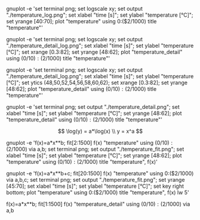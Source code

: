 gnuplot -e 'set terminal png; set logscale xy; set output "./temperature_log.png"; set xlabel "time [s]"; set ylabel "temperature [°C]"; set yrange [40:70]; plot "temperature" using 0:($2/1000) title "temperature"'

gnuplot -e 'set terminal png; set logscale xy; set output "./temperature_detail_log.png"; set xlabel "time [s]"; set ylabel "temperature [°C]"; set xrange [0.3:82]; set yrange [48:62]; plot "temperature_detail" using ($0/10):($2/1000) title "temperature"'


gnuplot -e 'set terminal png; set logscale xy; set output "./temperature_detail_log.png"; set xlabel "time [s]"; set ylabel "temperature [°C]"; set ytics (48,50,52,54,56,58,60,62); set xrange [0.3:82]; set yrange [48:62]; plot "temperature_detail" using ($0/10):($2/1000) title "temperature"'


gnuplot -e 'set terminal png; set output "./temperature_detail.png"; set xlabel "time [s]"; set ylabel "temperature [°C]"; set yrange [48:62]; plot "temperature_detail" using ($0/10):($2/1000) title "temperature"'

$$
\log(y) = a*\log(x) \\
y = x^a
$$

gnuplot -e 'f(x)=a*x**b; fit[2:1500] f(x) "temperature" using ($0/10):($2/1000) via a,b; set terminal png; set output "./temperature_fit.png"; set xlabel "time [s]"; set ylabel "temperature [°C]"; set yrange [48:62]; plot "temperature" using ($0/10):($2/1000) title "temperature", f(x)'

gnuplot -e 'f(x)=a*x**b+c; fit[20:1500] f(x) "temperature" using 0:($2/1000) via a,b,c; set terminal png; set output "./temperature_fit.png"; set yrange [45:70]; set xlabel "time [s]"; set ylabel "temperature [°C]"; set key right bottom; plot "temperature" using 0:($2/1000) title "temperature", f(x) lw 5'


f(x)=a*x**b; fit[1:1500] f(x) "temperature_detail" using ($0/10):($2/1000) via a,b


